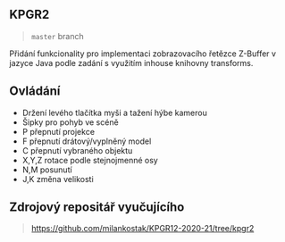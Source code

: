 
## KPGR2
> `master` branch 

Přidání funkcionality pro implementaci zobrazovacího řetězce Z-Buffer v jazyce Java podle zadání s využitím inhouse knihovny transforms.

## Ovládání

* Držení levého tlačítka myši  a tažení hýbe kamerou
* Šipky pro pohyb ve scéně
* P přepnutí projekce
* F přepnutí drátový/vyplněný model
* C přepnutí vybraného objektu
* X,Y,Z rotace podle stejnojmenné osy
* N,M posunutí
* J,K změna velikosti
 
 


## Zdrojový repositář vyučujícího

> https://github.com/milankostak/KPGR12-2020-21/tree/kpgr2
